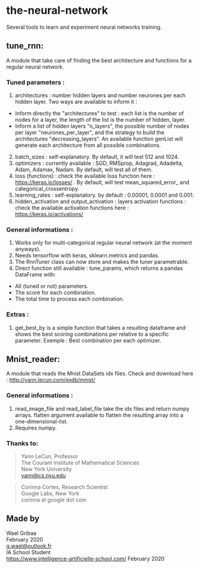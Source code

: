 # the-neural-network
Several tools to learn and experiment neural networks training.

## tune_rnn:

A module that take care of finding the best architecture and functions for a regular neural network.

### Tuned parameters :
1. architectures : number hidden layers and number neurones per each hidden layer. Two ways are available to inform it :
  - Inform directly the "architectures" to test : each list is the number of nodes for a layer, the length of the list is the number of hidden, layer.
  - Inform a list of hidden layers "n_layers", the possible number of nodes per layer "neurones_per_layer", and the strategy to build the architectures "decreasing_layers".
    An available function genList will generate each architecture from all possible combinations.
2. batch_sizes : self-explanatory. By default, it will test 512 and 1024.
3. optimizers : currently available : SGD, RMSprop, Adagrad, Adadelta, Adam, Adamax, Nadam. By default, will test all of them.
4. loss (functions) : check the available loss function here : https://keras.io/losses/ . By default, will test mean_squared_error_ and categorical_crossentropy. 
5. learning_rates : self-explanatory. by default : 0.00001, 0.0001 and 0.001.
6. hidden_activation and output_activation : layers activation functions : check the available activation functions here : https://keras.io/activations/

### General informations :
1. Works only for multi-categorical regular neural network (at the moment anyways).
2. Needs tensorflow with keras, sklearn.metrics and pandas.
3. The RnnTuner class can now store and makes the tuner parametrable.
4. Direct function still available : tune_params, which returns a pandas DataFrame with:
  - All (tuned or not) parameters.
  - The score for each combination.
  - The total time to process each combination.

### Extras :
1. get_best_by is a simple function that takes a resulting dataframe and shows the best scoring combinations per relative to a specific parameter.
  Exemple : Best combination per each optimizer.
  
  

## Mnist_reader:
A module that reads the Mnist DataSets idx files. Check and download here : http://yann.lecun.com/exdb/mnist/

### General informations :
1. read_image_file and read_label_file take the idx files and return numpy arrays.
  flatten argument available to flatten the resulting array into a one-dimensional-list.
2. Requires numpy.

### Thanks to: 
> Yann LeCun, Professor  
> The Courant Institute of Mathematical Sciences  
> New York University  
> yann@cs.nyu.edu  

> Corinna Cortes, Research Scientist  
> Google Labs, New York  
> corinna at google dot com  


## Made by
Wael Gribaa  
February 2020  
g.wael@outlook.fr  
IA School Student  
https://www.intelligence-artificielle-school.com/
February 2020  
